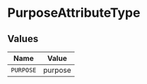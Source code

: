 # PurposeAttributeType


## Values

| Name      | Value     |
| --------- | --------- |
| `PURPOSE` | purpose   |